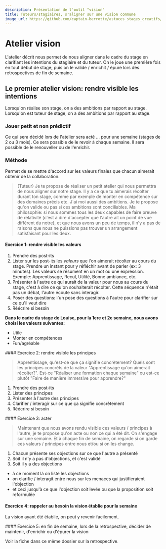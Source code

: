 ```yaml
---
description: Présentation de l'outil "vision"
title: Tuteurs/stagiaires, s'aligner sur une vision commune
image_url: https://github.com/captain-berrotte/astuces_stages_creatifs/blob/master/media/alignement%20equipe.jpg?raw=true
---
```


# Atelier vision

L'atelier décrit nous permet de nous aligner dans le cadre du stage en clarifiant les intentions du stagiaire et du tuteur.
On le joue une première fois en tout début de stage, puis on le valide / enrichit / épure lors des retrospectives de fin de semaine. 

## Le premier atelier vision: rendre visible les intentions

Lorsqu'on réalise son stage, on a des ambitions par rapport au stage.
Lorsqu'on est tuteur de stage, on a des ambitions par rapport au stage.

### Jouer petit et non prédictif

Ce qui sera décidé lors de l'atelier sera acté ... pour une semaine (stages de 2 ou 3 mois). 
Ce sera possible de le revoir à chaque semaine. Il sera possible de le renouveller ou de l'enrichir. 

### Méthode 

Permet de se mettre d'accord sur les valeurs finales que chacun aimerait obtenir de la collaboration. 

> (Tuteur) Je te propose de réaliser un petit atelier qui nous permettra de nous aligner sur notre stage. Il y a ce que tu aimerais récolter durant ton stage, comme par exemple de monter en compétence sur des domaines précis etc. J'ai moi aussi des ambitions. Je te propose qu'on valide ou pas si ces ambitions sont conciliables. Ma philosophie: si nous sommes tous les deux capables de faire preuve de relativité (c'est à dire d'accepter que l'autre ait un point de vue différent du notre), et que nous avons un peu de temps, il n'y a pas de raisons que nous ne puissions pas trouver un arrangement satisfaisant pour les deux. 

#### Exercice 1: rendre visible les valeurs

1. Prendre des post-its
2. Lister sur les post-its les *valeurs* que l'on aimerait récolter au cours du stage. Prendre un instant pour y réfléchir avant de parler (ex: 3 minutes). Les valeurs se résument en un mot ou une expression. Exemple: Apprentissage, Recul, Utilité, Bonne ambiance, etc. 
3. Présenter à l'autre ce qui aurait de la valeur pour nous au cours du stage, c'est à dire ce qu'on souhaiterait récolter. Cette séquence n'était pas un débat, l'autre écoute sans interagir. 
4. Poser des questions: l'un pose des questions à l'autre pour clarifier sur ce qu'il veut dire
5. Réécrire si besoin

**Dans le cadre du stage de Louise, pour la 1ere et 2e semaine, nous avons choisi les valeurs suivantes:**

* Utile
* Monter en compétences
* Fun/agréable

#### Exercice 2: rendre visible les principes

> Apprentissage, qu'est-ce que ça signifie concrètement? Quels sont les principes concrèts de la valeur "Apprentissage qu'on aimerait récolter?". Est-ce "Réaliser une formation chaque semaine" ou est-ce plutôt "Faire de manière immersive pour apprendre?"

1. Prendre des post-its
2. Lister des principes
3. Présenter à l'autre des principes
4. Clarifier / interagir sur ce que ça signifie concrètement
5. Réécrire si besoin

#### Exercice 3: acter

> Maintenant que nous avons rendu visible ces valeurs / principes à l'autre, je te propose qu'on acte ou non ce qui a été dit. On s'engage sur une semaine. Et à chaque fin de semaine, on regarde si on garde ces valeurs / principes entre nous et/ou si on les change. 

1. Chacun présente ses objections sur ce que l'autre a présenté
2. Soit il n'y a pas d'objections, et c'est validé
3. Soit il y a des objections
 * à ce moment là on liste les objections
 * on clarifie / interagit entre nous sur les menaces qui justifieraient l'objection
 * et ceci jusqu'à ce que l'objection soit levée ou que la proposition soit reformulée
 
#### Exercice 4: rappeler au besoin la vision établie pour la semaine

La vision ayant été établie, on peut y revenir facilement.

#### Exercice 5: en fin de semaine, lors de la retrospective, décider de maintenir, d'enrichir ou d'épurer la vision

Voir la fiche dans ce même dossier sur la retrospective. 




